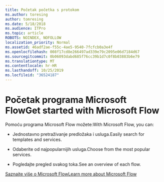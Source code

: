 ```yaml
---
title: Početak početka s protokom
ms.author: toresing
author: tomresing
ms.date: 5/18/2018
ms.audience: ITPro
ms.topic: article
ROBOTS: NOINDEX, NOFOLLOW
localization_priority: Normal
ms.assetid: 46adf2ae-f55c-4ae5-9540-7fcfcb0a3e4f
ms.openlocfilehash: 008f17cd8e266497ad339e79c2095e06d7184d67
ms.sourcegitcommit: 0b06093dabd685f76cc39b1d7c0f8b03883b6e79
ms.translationtype: MT
ms.contentlocale: hr-HR
ms.lasthandoff: 10/25/2019
ms.locfileid: "36524187"
---
```

# <a name="get-started-with-microsoft-flow"></a><span data-ttu-id="e413e-102">Početak programa Microsoft Flow</span><span class="sxs-lookup"><span data-stu-id="e413e-102">Get started with Microsoft Flow</span></span>

<span data-ttu-id="e413e-103">Pomoću programa Microsoft Flow možete:</span><span class="sxs-lookup"><span data-stu-id="e413e-103">With Microsoft Flow, you can:</span></span>
  
- <span data-ttu-id="e413e-104">Jednostavno pretraživanje predložaka i usluga.</span><span class="sxs-lookup"><span data-stu-id="e413e-104">Easily search for templates and services.</span></span>
    
- <span data-ttu-id="e413e-105">Odaberite od najpopularnijih usluga.</span><span class="sxs-lookup"><span data-stu-id="e413e-105">Choose from the most popular services.</span></span>
    
- <span data-ttu-id="e413e-106">Pogledajte pregled svakog toka.</span><span class="sxs-lookup"><span data-stu-id="e413e-106">See an overview of each flow.</span></span>
    
[<span data-ttu-id="e413e-107">Saznajte više o Microsoft Flow</span><span class="sxs-lookup"><span data-stu-id="e413e-107">Learn more about Microsoft Flow</span></span>](https://go.microsoft.com/fwlink/?linkid=874446)
  

